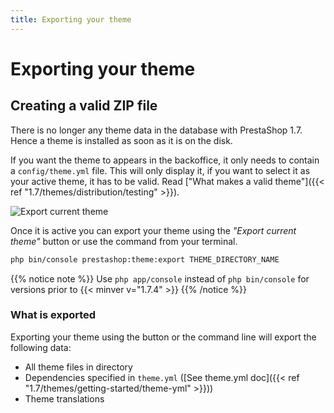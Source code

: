 ```yaml
---
title: Exporting your theme
---
```


# Exporting your theme

## Creating a valid ZIP file

There is no longer any theme data in the database with PrestaShop 1.7. Hence a theme is installed as soon as
it is on the disk.

If you want the theme to appears in the backoffice, it only needs to contain a `config/theme.yml` file.
This will only display it, if you want to select it as your active theme, it has to be valid. Read ["What
makes a valid theme"]({{< ref "1.7/themes/distribution/testing" >}}).


![Export current theme](../img/export-current-theme.png)

Once it is active you can export your theme using the _"Export current theme"_ button or use the command
from your terminal.

```bash
php bin/console prestashop:theme:export THEME_DIRECTORY_NAME
```

{{% notice note %}}
Use `php app/console` instead of `php bin/console` for versions prior to {{< minver v="1.7.4" >}}
{{% /notice %}}

### What is exported

Exporting your theme using the button or the command line will export the following data:

* All theme files in directory
* Dependencies specified in `theme.yml` ([See theme.yml doc]({{< ref "1.7/themes/getting-started/theme-yml" >}}))
* Theme translations

